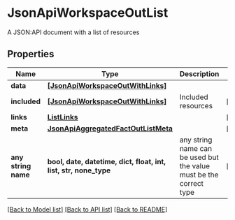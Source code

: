 # JsonApiWorkspaceOutList

A JSON:API document with a list of resources

## Properties
Name | Type | Description | Notes
------------ | ------------- | ------------- | -------------
**data** | [**[JsonApiWorkspaceOutWithLinks]**](JsonApiWorkspaceOutWithLinks.md) |  | 
**included** | [**[JsonApiWorkspaceOutWithLinks]**](JsonApiWorkspaceOutWithLinks.md) | Included resources | [optional] 
**links** | [**ListLinks**](ListLinks.md) |  | [optional] 
**meta** | [**JsonApiAggregatedFactOutListMeta**](JsonApiAggregatedFactOutListMeta.md) |  | [optional] 
**any string name** | **bool, date, datetime, dict, float, int, list, str, none_type** | any string name can be used but the value must be the correct type | [optional]

[[Back to Model list]](../README.md#documentation-for-models) [[Back to API list]](../README.md#documentation-for-api-endpoints) [[Back to README]](../README.md)


